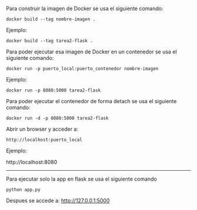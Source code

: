 Para construir la imagen de Docker se usa el siguiente comando:
    
    docker build --tag nombre-imagen .

Ejemplo:

    docker build --tag tarea2-flask .

Para poder ejecutar esa imagen de Docker en un contenedor se usa el siguiente comando:
    
    docker run -p puerto_local:puerto_contenedor nombre-imagen

Ejemplo:

    docker run -p 8080:5000 tarea2-flask

Para poder ejecutar el contenedor de forma detach se usa el siguiente comando:
    
    docker run -d -p 8080:5000 tarea2-flask

Abrir un browser y acceder a: 
    
    http://localhost:puerto_local

Ejemplo:

   http://localhost:8080


---------------------------------------------------
Para ejecutar solo la app en flask se usa el siguiente comando
    
    python app.py

Despues se accede a: http://127.0.0.1:5000

